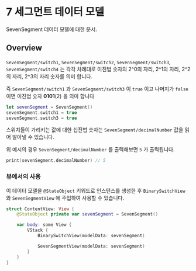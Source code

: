 #  7 세그먼트 데이터 모델

SevenSegment 데이터 모델에 대한 문서.

## Overview

``SevenSegment/switch1``, ``SevenSegment/switch2``, ``SevenSegment/switch3``, ``SevenSegment/switch4`` 는 각각 차례대로 이진법 숫자의 2^0의 자리, 2^1의 자리, 2^2의 자리, 2^3의 자리 숫자를 의미 합니다.

즉 ``SevenSegment/switch1`` 과 ``SevenSegment/switch3`` 이 `true` 이고 나머지가 `false` 이면 이진법 숫자 **0101**(2) 을 의미 합니다

```swift
let sevenSegment = SevenSegment()
sevenSegment.switch1 = true
sevenSegment.switch3 = true
```

스위치들이 가리키는 값에 대한 십진법 숫자는 ``SevenSegment/decimalNumber`` 값을 읽어 알아낼 수 있습니다.

위 예시의 경우 ``SevenSegment/decimalNumber`` 를 출력해보면 `5` 가 출력됩니다.

```swift
print(sevenSegment.decimalNumber) // 5
```

### 뷰에서의 사용

이 데이터 모델을 `@StateObject` 키워드로 인스턴스를 생성한 후 `BinarySwitchView` 와 `SevenSegmentView` 에 주입하여 사용할 수 있습니다.

```swift
struct ContentView: View {
    @StateObject private var sevenSegment = SevenSegment()

    var body: some View {
        VStack {
            BinarySwitchView(modelData: sevenSegment)

            SevenSegmentView(modelData: sevenSegment)
        }
    }
}
```
